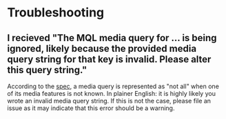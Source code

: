 # Troubleshooting

## I recieved "The MQL media query for  ... is being ignored, likely because the provided media query string for that key is invalid. Please alter this query string."
According to the [spec](https://www.w3.org/TR/css3-mediaqueries/#error-handling), a media query is represented as "not all" when one of its media features is not known. In plainer English: it is highly likely you wrote an invalid media query string. If this is not the case, please file an issue as it may indicate that this error should be a warning.